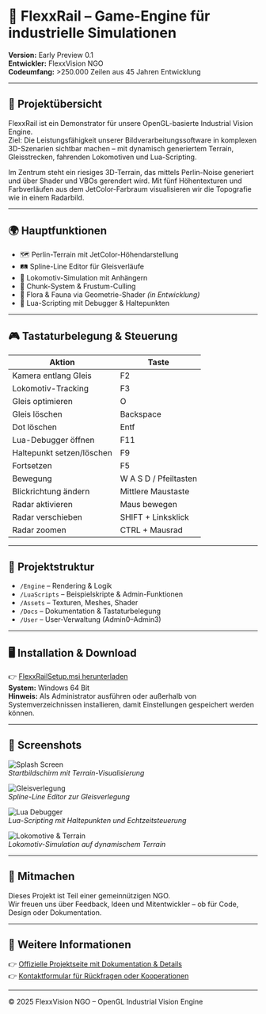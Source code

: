 # 🚂 FlexxRail – Game-Engine für industrielle Simulationen

**Version:** Early Preview 0.1  
**Entwickler:** FlexxVision NGO  
**Codeumfang:** >250.000 Zeilen aus 45 Jahren Entwicklung

---

## 🧭 Projektübersicht

FlexxRail ist ein Demonstrator für unsere OpenGL-basierte Industrial Vision Engine.  
Ziel: Die Leistungsfähigkeit unserer Bildverarbeitungssoftware in komplexen 3D-Szenarien sichtbar machen – mit dynamisch generiertem Terrain, Gleisstrecken, fahrenden Lokomotiven und Lua-Scripting.

Im Zentrum steht ein riesiges 3D-Terrain, das mittels Perlin-Noise generiert und über Shader und VBOs gerendert wird. Mit fünf Höhentexturen und Farbverläufen aus dem JetColor-Farbraum visualisieren wir die Topografie wie in einem Radarbild.

---

## 🌍 Hauptfunktionen

- 🗺️ Perlin-Terrain mit JetColor-Höhendarstellung  
- 🛤️ Spline-Line Editor für Gleisverläufe  
- 🚆 Lokomotiv-Simulation mit Anhängern  
- 🧮 Chunk-System & Frustum-Culling  
- 🌳 Flora & Fauna via Geometrie-Shader *(in Entwicklung)*  
- 🧵 Lua-Scripting mit Debugger & Haltepunkten  

---

## 🎮 Tastaturbelegung & Steuerung

| Aktion | Taste |
|--------|-------|
| Kamera entlang Gleis | F2 |
| Lokomotiv-Tracking | F3 |
| Gleis optimieren | O |
| Gleis löschen | Backspace |
| Dot löschen | Entf |
| Lua-Debugger öffnen | F11 |
| Haltepunkt setzen/löschen | F9 |
| Fortsetzen | F5 |
| Bewegung | W A S D / Pfeiltasten |
| Blickrichtung ändern | Mittlere Maustaste |
| Radar aktivieren | Maus bewegen |
| Radar verschieben | SHIFT + Linksklick |
| Radar zoomen | CTRL + Mausrad |

---

## 📁 Projektstruktur

- `/Engine` – Rendering & Logik  
- `/LuaScripts` – Beispielskripte & Admin-Funktionen  
- `/Assets` – Texturen, Meshes, Shader  
- `/Docs` – Dokumentation & Tastaturbelegung  
- `/User` – User-Verwaltung (Admin0–Admin3)

---

## 🖥️ Installation & Download

👉 [FlexxRailSetup.msi herunterladen](https://www.flexxvision.de/flexxrail.html#download)  
**System:** Windows 64 Bit  
**Hinweis:** Als Administrator ausführen oder außerhalb von Systemverzeichnissen installieren, damit Einstellungen gespeichert werden können.

---

## 📸 Screenshots

![Splash Screen](https://www.flexxvision.de/media/images/splash-large.jpg)  
*Startbildschirm mit Terrain-Visualisierung*

![Gleisverlegung](https://www.flexxvision.de/media/images/flexxrail_tracks.jpg)  
*Spline-Line Editor zur Gleisverlegung*

![Lua Debugger](https://www.flexxvision.de/media/images/flexxrail_lua_debugger.jpg)  
*Lua-Scripting mit Haltepunkten und Echtzeitsteuerung*

![Lokomotive & Terrain](https://www.flexxvision.de/media/images/flexxrail_train.jpg)  
*Lokomotiv-Simulation auf dynamischem Terrain*

---

## 🤝 Mitmachen

Dieses Projekt ist Teil einer gemeinnützigen NGO.  
Wir freuen uns über Feedback, Ideen und Mitentwickler – ob für Code, Design oder Dokumentation.

---

## 🔗 Weitere Informationen

👉 [Offizielle Projektseite mit Dokumentation & Details](https://www.flexxvision.de/flexxrail.html)  
👉 [Kontaktformular für Rückfragen oder Kooperationen](https://www.flexxvision.de/kontakt.html)

---

© 2025 FlexxVision NGO – OpenGL Industrial Vision Engine
